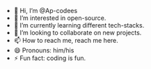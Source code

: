 - 👋 Hi, I’m @Ap-codees
- 👀 I’m interested in open-source.
- 🌱 I’m currently learning different tech-stacks.
- 💞️ I’m looking to collaborate on new projects.
- 📫 How to reach me, reach me here.
- 😄 Pronouns: him/his
- ⚡ Fun fact: coding is fun.

<!---
Ap-codees/Ap-codees is a ✨ special ✨ repository because its `README.md` (this file) appears on your GitHub profile.
You can click the Preview link to take a look at your changes.
--->
